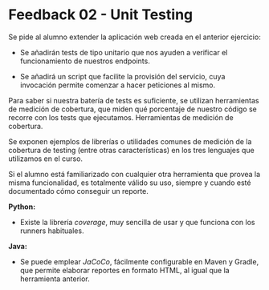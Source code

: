 # Feedback 02 - Unit Testing

Se pide al alumno extender la aplicación web creada en el anterior ejercicio:

- Se añadirán tests de tipo unitario que nos ayuden a verificar el funcionamiento de nuestros endpoints.

- Se añadirá un script que facilite la provisión del servicio, cuya invocación permite comenzar a hacer peticiones al mismo.

Para saber si nuestra batería de tests es suficiente, se utilizan herramientas de medición de cobertura, que miden qué porcentaje de nuestro código se recorre con los tests que ejecutamos. Herramientas de medición de cobertura.

Se exponen ejemplos de librerías o utilidades comunes de medición de la cobertura de testing (entre otras características) en los tres lenguajes que utilizamos en el curso.

Si el alumno está familiarizado con cualquier otra herramienta que provea la misma funcionalidad, es totalmente válido su uso, siempre y cuando esté documentado cómo conseguir un reporte. 

**Python:**

- Existe la librería *coverage*, muy sencilla de usar y que funciona con los runners habituales.

**Java:**

- Se puede emplear *JaCoCo*, fácilmente configurable en Maven y Gradle, que permite elaborar reportes en formato HTML, al igual que la herramienta anterior.